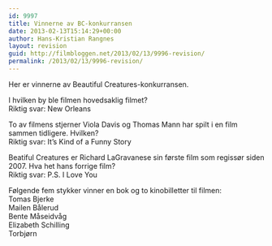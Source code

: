 ```yaml
---
id: 9997
title: Vinnerne av BC-konkurransen
date: 2013-02-13T15:14:29+00:00
author: Hans-Kristian Rangnes
layout: revision
guid: http://filmbloggen.net/2013/02/13/9996-revision/
permalink: /2013/02/13/9996-revision/
---
```

Her er vinnerne av Beautiful Creatures-konkurransen.

I hvilken by ble filmen hovedsaklig filmet?  
Riktig svar: New Orleans

To av filmens stjerner Viola Davis og Thomas Mann har spilt i en film sammen tidligere. Hvilken?  
Riktig svar: It&#8217;s Kind of a Funny Story

Beatiful Creatures er Richard LaGravanese sin første film som regissør siden 2007. Hva het hans forrige film?  
Riktig svar: P.S. I Love You

Følgende fem stykker vinner en bok og to kinobilletter til filmen:  
Tomas Bjerke  
Mailen Bålerud  
Bente Måseidvåg  
Elizabeth Schilling  
Torbjørn